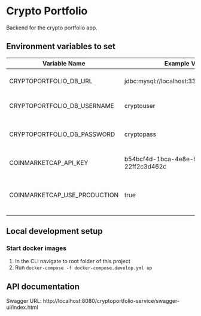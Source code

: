 # Crypto Portfolio

Backend for the crypto portfolio app.

## Environment variables to set

| Variable Name                | Example Value                               | Description                                               |
|------------------------------|---------------------------------------------|-----------------------------------------------------------|
| CRYPTOPORTFOLIO_DB_URL       | jdbc:mysql://localhost:3307/cryptoportfolio | URL pointing to the MySQL database                        |
| CRYPTOPORTFOLIO_DB_USERNAME  | cryptouser                                  | Database username to connect with                         |
| CRYPTOPORTFOLIO_DB_PASSWORD  | cryptopass                                  | Password of the database user to connect with             |
| COINMARKETCAP_API_KEY        | b54bcf4d-1bca-4e8e-9a24-22ff2c3d462c        | Personal API key of CoinMarketCap                         |
| COINMARKETCAP_USE_PRODUCTION | true                                        | If not set or false: use sandbox; if true: use production |

## Local development setup

### Start docker images

1. In the CLI navigate to root folder of this project
2. Run `docker-compose -f docker-compose.develop.yml up`

## API documentation

Swagger URL: http://localhost:8080/cryptoportfolio-service/swagger-ui/index.html
